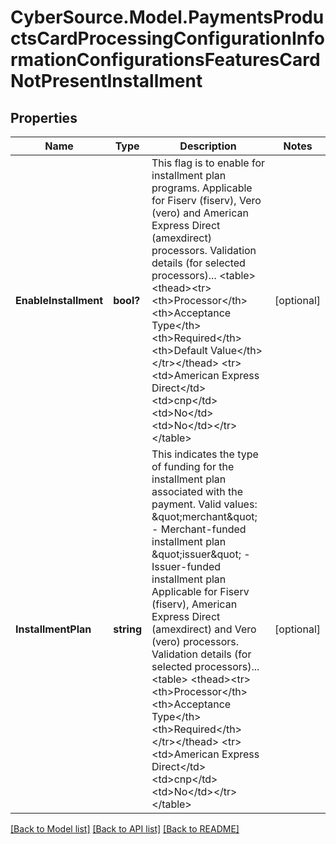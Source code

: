 # CyberSource.Model.PaymentsProductsCardProcessingConfigurationInformationConfigurationsFeaturesCardNotPresentInstallment
## Properties

Name | Type | Description | Notes
------------ | ------------- | ------------- | -------------
**EnableInstallment** | **bool?** | This flag is to enable for installment plan programs. Applicable for Fiserv (fiserv), Vero (vero) and American Express Direct (amexdirect) processors.  Validation details (for selected processors)...  &lt;table&gt; &lt;thead&gt;&lt;tr&gt;&lt;th&gt;Processor&lt;/th&gt;&lt;th&gt;Acceptance Type&lt;/th&gt;&lt;th&gt;Required&lt;/th&gt;&lt;th&gt;Default Value&lt;/th&gt;&lt;/tr&gt;&lt;/thead&gt; &lt;tr&gt;&lt;td&gt;American Express Direct&lt;/td&gt;&lt;td&gt;cnp&lt;/td&gt;&lt;td&gt;No&lt;/td&gt;&lt;td&gt;No&lt;/td&gt;&lt;/tr&gt; &lt;/table&gt;  | [optional] 
**InstallmentPlan** | **string** | This indicates the type of funding for the installment plan associated with the payment.  Valid values: \&quot;merchant\&quot; - Merchant-funded installment plan \&quot;issuer\&quot; - Issuer-funded installment plan  Applicable for Fiserv (fiserv), American Express Direct (amexdirect) and Vero (vero) processors.  Validation details (for selected processors)...  &lt;table&gt; &lt;thead&gt;&lt;tr&gt;&lt;th&gt;Processor&lt;/th&gt;&lt;th&gt;Acceptance Type&lt;/th&gt;&lt;th&gt;Required&lt;/th&gt;&lt;/tr&gt;&lt;/thead&gt; &lt;tr&gt;&lt;td&gt;American Express Direct&lt;/td&gt;&lt;td&gt;cnp&lt;/td&gt;&lt;td&gt;No&lt;/td&gt;&lt;/tr&gt; &lt;/table&gt;  | [optional] 

[[Back to Model list]](../README.md#documentation-for-models) [[Back to API list]](../README.md#documentation-for-api-endpoints) [[Back to README]](../README.md)

